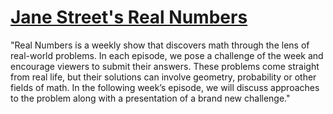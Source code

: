 # [Jane Street's Real Numbers](https://www.janestreet.com/real-numbers/)
"Real Numbers is a weekly show that discovers math through the lens of real-world problems. In each episode, we pose a challenge of the week and encourage viewers to submit their answers. These problems come straight from real life, but their solutions can involve geometry, probability or other fields of math. In the following week’s episode, we will discuss approaches to the problem along with a presentation of a brand new challenge."
